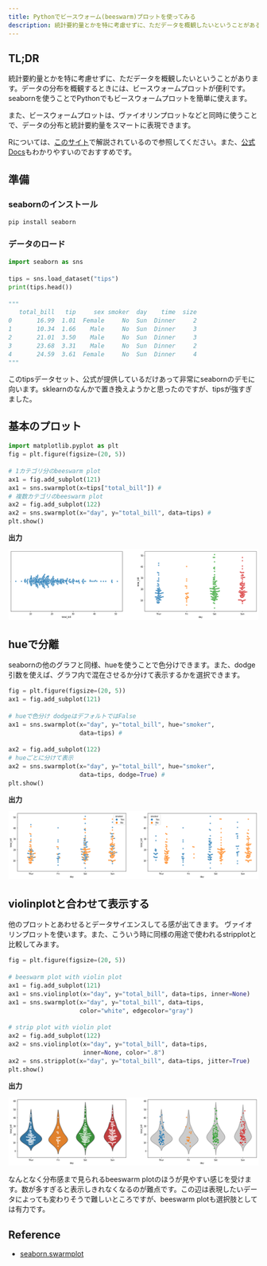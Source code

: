 ```yaml
---
title: Pythonでビースウォーム(beeswarm)プロットを使ってみる
description: 統計要約量とかを特に考慮せずに、ただデータを概観したいということがあると思います。データの分布を概観するときには、ビースウォームプロットが便利です。seabornを使うことでPythonでもビースウォームプロットを簡単に使えます。
---
```


## TL;DR

統計要約量とかを特に考慮せずに、ただデータを概観したいということがあります。データの分布を概観するときには、ビースウォームプロットが便利です。seabornを使うことでPythonでもビースウォームプロットを簡単に使えます。

また、ビースウォームプロットは、ヴァイオリンプロットなどと同時に使うことで、データの分布と統計要約量をスマートに表現できます。

Rについては、[このサイト](https://stats.biopapyrus.jp/r/graph/beeswarm.html)で解説されているので参照してください。また、[公式Docs](https://seaborn.pydata.org/generated/seaborn.swarmplot.html)もわかりやすいのでおすすめです。

## 準備

### seabornのインストール

```bash
pip install seaborn
```

### データのロード

```python
import seaborn as sns

tips = sns.load_dataset("tips")
print(tips.head())

"""
   total_bill   tip     sex smoker  day    time  size
0       16.99  1.01  Female     No  Sun  Dinner     2
1       10.34  1.66    Male     No  Sun  Dinner     3
2       21.01  3.50    Male     No  Sun  Dinner     3
3       23.68  3.31    Male     No  Sun  Dinner     2
4       24.59  3.61  Female     No  Sun  Dinner     4
"""
```

このtipsデータセット、公式が提供しているだけあって非常にseabornのデモに向います。sklearnのなんかで置き換えようかと思ったのですが、tipsが強すぎました。

## 基本のプロット

```python
import matplotlib.pyplot as plt
fig = plt.figure(figsize=(20, 5))

# 1カテゴリ分のbeeswarm plot
ax1 = fig.add_subplot(121)
ax1 = sns.swarmplot(x=tips["total_bill"]) #
# 複数カテゴリのbeeswarm plot
ax2 = fig.add_subplot(122)
ax2 = sns.swarmplot(x="day", y="total_bill", data=tips) #
plt.show()
```

**出力**

![beeswarm1](/images/beeswarm/beeswarm1.png)

## hueで分離

seabornの他のグラフと同様、hueを使うことで色分けできます。また、dodge引数を使えば、グラフ内で混在させるか分けて表示するかを選択できます。

```python
fig = plt.figure(figsize=(20, 5))
ax1 = fig.add_subplot(121)

# hueで色分け dodgeはデフォルトではFalse
ax1 = sns.swarmplot(x="day", y="total_bill", hue="smoker",
                    data=tips) #

ax2 = fig.add_subplot(122)
# hueごとに分けて表示
ax2 = sns.swarmplot(x="day", y="total_bill", hue="smoker",
                    data=tips, dodge=True) #
plt.show()
```

**出力**

![beeswarm2](/images/beeswarm/beeswarm2.png)

## violinplotと合わせて表示する

他のプロットとあわせるとデータサイエンスしてる感が出てきます。
ヴァイオリンプロットを使います。また、こういう時に同様の用途で使われるstripplotと比較してみます。


```python
fig = plt.figure(figsize=(20, 5))

# beeswarm plot with violin plot
ax1 = fig.add_subplot(121)
ax1 = sns.violinplot(x="day", y="total_bill", data=tips, inner=None)
ax1 = sns.swarmplot(x="day", y="total_bill", data=tips,
                    color="white", edgecolor="gray")

# strip plot with violin plot
ax2 = fig.add_subplot(122)
ax2 = sns.violinplot(x="day", y="total_bill", data=tips,
                     inner=None, color=".8")
ax2 = sns.stripplot(x="day", y="total_bill", data=tips, jitter=True)
plt.show()
```

**出力**

![beeswarm3](/images/beeswarm/beeswarm3.png)

なんとなく分布感まで見られるbeeswarm plotのほうが見やすい感じを受けます。数が多すぎると表示しきれなくなるのが難点です。この辺は表現したいデータによっても変わりそうで難しいところですが、beeswarm plotも選択肢としては有力です。

## Reference

- [seaborn.swarmplot](https://seaborn.pydata.org/generated/seaborn.swarmplot.html)